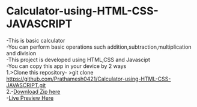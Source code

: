 # Calculator-using-HTML-CSS-JAVASCRIPT


-This is basic calculator  
-You can perform basic operations such addition,subtraction,multiplication and division  
-This project is developed using HTML,CSS and Javascipt  
-You can copy this app in your device by 2 ways  
1.>Clone this repository- >git clone https://github.com/Prathamesh0421/Calculator-using-HTML-CSS-JAVASCRIPT.git  
2.-[Download Zip here](https://github.com/Prathamesh0421/Calculator-using-HTML-CSS-JAVASCRIPT/archive/refs/heads/main.zip`)  
-[Live Preview Here](https://prathamesh0421.github.io/Calculator-using-HTML-CSS-JAVASCRIPT/")